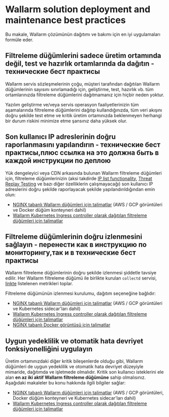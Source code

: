 # Wallarm solution deployment and maintenance best practices

Bu makale, Wallarm çözümünün dağıtımı ve bakımı için en iyi uygulamaları formüle eder.

## Filtreleme düğümlerini sadece üretim ortamında değil, test ve hazırlık ortamlarında da dağıtın - технические бест практисы

Wallarm servis sözleşmelerinin çoğu, müşteri tarafından dağıtılan Wallarm düğümlerinin sayısını sınırlamadığı için, geliştirme, test, hazırlık vb. tüm ortamlarınızda filtreleme düğümlerini dağıtmamanız için hiçbir neden yoktur.

Yazılım geliştirme ve/veya servis operasyon faaliyetlerinizin tüm aşamalarında filtreleme düğümlerini dağıtıp kullandığınızda, tüm veri akışını doğru şekilde test etme ve kritik üretim ortamınızda beklenmeyen herhangi bir durum riskini minimize etme şansınız daha yüksek olur.

## Son kullanıcı IP adreslerinin doğru raporlanmasını yapılandırın - технические бест практисы,плюс ссылка на это должна быть в каждой инструкции по деплою

Yük dengeleyici veya CDN arkasında bulunan Wallarm filtreleme düğümleri için, filtreleme düğümlerinizin (aksi takdirde [IP list functionality](user-guides/ip-lists/overview.md), [Threat Replay Testing](detecting-vulnerabilities.md#threat-replay-testing) ve bazı diğer özelliklerin çalışmayacağı) son kullanıcı IP adreslerini doğru şekilde raporlayacak şekilde yapılandırıldığından emin olun:

* [NGINX tabanlı Wallarm düğümleri için talimatlar](../admin-en/using-proxy-or-balancer-en.md) (AWS / GCP görüntüleri ve Docker düğüm konteyneri dahil)
* [Wallarm Kubernetes Ingress controller olarak dağıtılan filtreleme düğümleri için talimatlar](../admin-en/configuration-guides/wallarm-ingress-controller/best-practices/report-public-user-ip.md)

## Filtreleme düğümlerinin doğru izlenmesini sağlayın - перенести как в инструкцию по мониторингу,так и в технические бест практисы

Wallarm filtreleme düğümlerinin doğru şekilde izlenmesi şiddetle tavsiye edilir. Her Wallarm filtreleme düğümü ile birlikte kurulan `collectd` servisi, [linkte](../admin-en/monitoring/available-metrics.md) listelenen metrikleri toplar.

Filtreleme düğümünün izlenmesi kurulumu, dağıtım seçeneğine bağlıdır:

* [NGINX tabanlı Wallarm düğümleri için talimatlar](../admin-en/monitoring/intro.md) (AWS / GCP görüntüleri ve Kubernetes sidecar'ları dahil)
* [Wallarm Kubernetes Ingress controller olarak dağıtılan filtreleme düğümleri için talimatlar](../admin-en/configuration-guides/wallarm-ingress-controller/best-practices/ingress-controller-monitoring.md)
* [NGINX tabanlı Docker görüntüsü için talimatlar](../admin-en/installation-docker-en.md#monitoring-configuration)

## Uygun yedeklilik ve otomatik hata devriyet fonksiyonelliğini uygulayın

Üretim ortamınızdaki diğer kritik bileşenlerde olduğu gibi, Wallarm düğümleri de uygun yedeklilik ve otomatik hata devriyet düzeyiyle mimaride, dağıtımda ve işletmede olmalıdır. Kritik son kullanıcı isteklerini ele alan **en az iki aktif Wallarm filtreleme düğümüne** sahip olmalısınız. Aşağıdaki makaleler bu konu hakkında ilgili bilgiler sağlar:

* [NGINX tabanlı Wallarm düğümleri için talimatlar](../admin-en/configure-backup-en.md) (AWS / GCP görüntüleri, Docker düğüm konteyneri ve Kubernetes sidecar'ları dahil)
* [Wallarm Kubernetes Ingress controller olarak dağıtılan filtreleme düğümleri için talimatlar](../admin-en/configuration-guides/wallarm-ingress-controller/best-practices/high-availability-considerations.md)